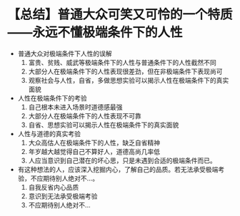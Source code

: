 # 【总结】普通大众可笑又可怜的一个特质——永远不懂极端条件下的人性

-   普通大众对极端条件下人性的误解
    1.  富贵、贫贱、威武等极端条件下的人性与普通条件下的人性截然不同
    2.  大部分人在极端条件下的人性表现很差劲，但在非极端条件下表现尚可
    3.  观察社会与人性，自省，多做思想实验可以揭示人性在极端条件下的真实面貌
-   人性在极端条件下的考验
    1.  自己根本未进入场景时道德感最强
    2.  大部分人在极端条件下的人性表现不可靠
    3.  自省、思想实验可以揭示人性在极端条件下的真实面貌
-   人性与道德的真实考验
    1.  大众高估人在极端条件下的人性，缺乏自省精神
    2.  年岁越大越觉得自己不算好人，道德高尚几率低
    3.  人应当意识到自己潜在的坏心思，只是未遇到合适的极端条件而已。
-   有这种想法的人，应该深入挖掘内心，了解自己的品质。若无法承受极端考验，不应期待别人绝对不...。
    1.  自我反省内心品质
    2.  意识到无法承受极端考验
    3.  不应期待别人绝对不...